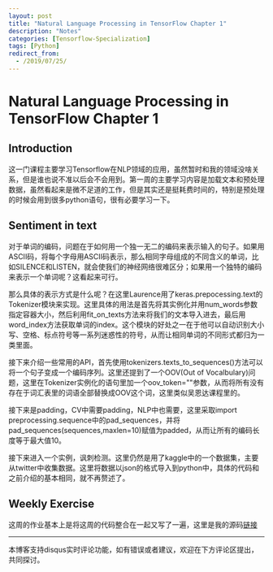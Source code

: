 ```yaml
---
layout: post
title: "Natural Language Processing in TensorFlow Chapter 1"
description: "Notes"
categories: [Tensorflow-Specialization]
tags: [Python]
redirect_from:
  - /2019/07/25/
---
```


# Natural Language Processing in TensorFlow Chapter 1  

## Introduction  

这一门课程主要学习Tensorflow在NLP领域的应用，虽然暂时和我的领域没啥关系，但是谁也说不准以后会不会用到。第一周的主要学习内容是加载文本和预处理数据，虽然看起来是微不足道的工作，但是其实还是挺耗费时间的，特别是预处理的时候会用到很多python语句，很有必要学习一下。  

## Sentiment in text  

对于单词的编码，问题在于如何用一个独一无二的编码来表示输入的句子。如果用ASCII码，将每个字母用ASCII码表示，那么相同字母组成的不同含义的单词，比如SILENCE和LISTEN，就会使我们的神经网络很难区分；如果用一个独特的编码来表示一个单词呢？这看起来可行。  

那么具体的表示方式是什么呢？在这里Laurence用了keras.prepocessing.text的Tokenizer模块来实现。这里具体的用法是首先将其实例化并用num_words参数指定容器大小，然后利用fit_on_texts方法来将我们的文本导入进去，最后用word_index方法获取单词的index。这个模块的好处之一在于他可以自动识别大小写、空格、标点符号等一系列迷惑性的符号，从而让相同单词的不同形式都归为一类里面。  

接下来介绍一些常用的API，首先使用tokenizers.texts_to_sequences()方法可以将一个句子变成一个编码序列。这里还提到了一个OOV(Out of Vocalbulary)问题，这里在Tokenizer实例化的语句里加一个oov_token="<OOV>"参数，从而将所有没有存在于词汇表里的词语全部替换成OOV这个词，这里类似吴恩达课程里的<UNK>。  

接下来是padding，CV中需要padding，NLP中也需要，这里采取import preprocessing.sequence中的pad_sequences，并将pad_sequences(sequences,maxlen=10)赋值为padded，从而让所有的编码长度等于最大值10。  

接下来进入一个实例，讽刺检测。这里仍然是用了kaggle中的一个数据集，主要从twitter中收集数据。这里将数据以json的格式导入到python中，具体的代码和之前介绍的基本相同，就不再赘述了。  

## Weekly Exercise  

这周的作业基本上是将这周的代码整合在一起又写了一遍，这里是我的源码[链接](https://github.com/JustinYuu/Deeplearning-study/blob/master/Tensorflow%20in%20Practice/Natural%20Language%20Processing%20in%20Tensorflow/Exercise_question.ipynb)  

---
本博客支持disqus实时评论功能，如有错误或者建议，欢迎在下方评论区提出，共同探讨。  
